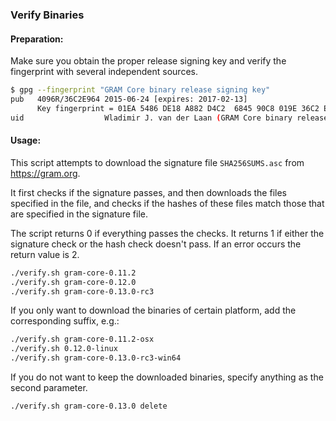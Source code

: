 ### Verify Binaries

#### Preparation:

Make sure you obtain the proper release signing key and verify the fingerprint with several independent sources.

```sh
$ gpg --fingerprint "GRAM Core binary release signing key"
pub   4096R/36C2E964 2015-06-24 [expires: 2017-02-13]
      Key fingerprint = 01EA 5486 DE18 A882 D4C2  6845 90C8 019E 36C2 E964
uid                  Wladimir J. van der Laan (GRAM Core binary release signing key) <laanwj@gmail.com>
```

#### Usage:

This script attempts to download the signature file `SHA256SUMS.asc` from https://gram.org.

It first checks if the signature passes, and then downloads the files specified in the file, and checks if the hashes of these files match those that are specified in the signature file.

The script returns 0 if everything passes the checks. It returns 1 if either the signature check or the hash check doesn't pass. If an error occurs the return value is 2.


```sh
./verify.sh gram-core-0.11.2
./verify.sh gram-core-0.12.0
./verify.sh gram-core-0.13.0-rc3
```

If you only want to download the binaries of certain platform, add the corresponding suffix, e.g.:

```sh
./verify.sh gram-core-0.11.2-osx
./verify.sh 0.12.0-linux
./verify.sh gram-core-0.13.0-rc3-win64
```

If you do not want to keep the downloaded binaries, specify anything as the second parameter.

```sh
./verify.sh gram-core-0.13.0 delete
```
